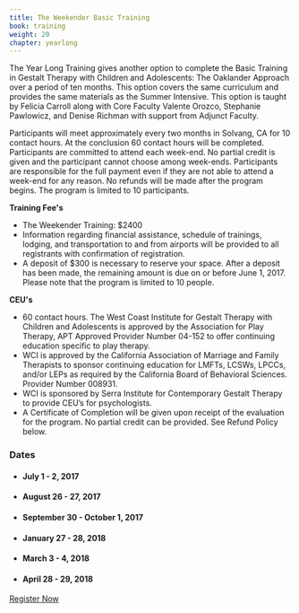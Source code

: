 ```yaml
---
title: The Weekender Basic Training
book: training
weight: 20
chapter: yearlong
---
```

<div class="row">
    <div class="col col-sm-6">
        <p>The Year Long Training gives another option to complete the Basic Training in Gestalt Therapy with Children and Adolescents:  The Oaklander Approach over a period of ten months. This option covers the same curriculum and provides the same materials as the Summer Intensive.  This option is taught by Felicia Carroll along with Core Faculty Valente Orozco, Stephanie Pawlowicz, and Denise Richman with support from Adjunct Faculty.</p>
        <p>Participants will meet approximately every two months in Solvang, CA for 10 contact hours. At the conclusion 60 contact hours will be completed. Participants are committed to attend each week-end.  No partial credit is given and the participant cannot choose among week-ends.  Participants are responsible for the full payment even if they are not able to attend a week-end for any reason.   No refunds will be made after the program begins. The program is limited to 10 participants.</p>
        <div class="row">
            <div class="col-sm-12">
                <strong>Training Fee's</strong>
                <ul>
                    <li>The Weekender Training: $2400</li>
                    <li>Information regarding financial assistance, schedule of trainings, lodging, and transportation to and from airports will be provided to all registrants with confirmation of registration.</li>
                    <li>A deposit of $300 is necessary to reserve your space. After a deposit has been made, the remaining amount is due on or before June 1, 2017. Please note that the program is limited to 10 people.</li>
                </ul>
                <strong>CEU's</strong>
                <ul>
                    <li>60 contact hours. The West Coast Institute for Gestalt Therapy with Children and Adolescents is approved 	by the Association for Play Therapy, APT Approved Provider Number 04-152 to offer continuing education specific to play therapy.</li>
                    <li>WCI is approved by the California Association of Marriage and Family Therapists to 	sponsor continuing education for LMFTs, LCSWs, LPCCs, and/or LEPs as required by the California Board of Behavioral Sciences. Provider Number 008931.</li>
                    <li>WCI is sponsored by Serra Institute for Contemporary Gestalt Therapy to provide CEU’s for psychologists.</li>
                    <li>A Certificate of Completion will be given upon receipt of the evaluation for the program. No partial credit can be provided. See Refund Policy below.</li>
                </ul>
            </div>
        </div>
    </div>
    <div class="col col-sm-6">
        <div class="panel panel-default">
          <div class="panel-heading">
            <h3 class="panel-title header-title">Dates</h3>
          </div>
          <div class="panel-body">
            <ul class="list-group">
              <li class="list-group-item">
                <h4><strong>July 1 - 2, 2017</strong></h4>
              </li>
              <li class="list-group-item">
                <h4><strong>August 26 - 27, 2017</strong></h4>
              </li>
              <li class="list-group-item">
                <h4><strong>September 30 - October 1, 2017</strong></h4>
              </li>
              <li class="list-group-item">
                <h4><strong>January 27 - 28, 2018</strong></h4>
              </li>
              <li class="list-group-item">
                <h4><strong>March 3 - 4, 2018</strong></h4>
              </li>
              <li class="list-group-item">
                <h4><strong>April 28 - 29, 2018</strong></h4>
              </li>
            </ul>
          </div>
          <div class="panel-footer">
            <a href="/register" class="btn btn-primary btn-block">Register Now</a>
          </div>
        </div>
    </div>
</div>

